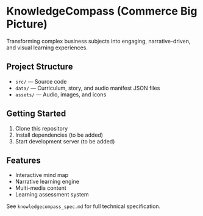 # KnowledgeCompass (Commerce Big Picture)

Transforming complex business subjects into engaging, narrative-driven, and visual learning experiences.

## Project Structure
- `src/` — Source code
- `data/` — Curriculum, story, and audio manifest JSON files
- `assets/` — Audio, images, and icons

## Getting Started
1. Clone this repository
2. Install dependencies (to be added)
3. Start development server (to be added)

## Features
- Interactive mind map
- Narrative learning engine
- Multi-media content
- Learning assessment system

See `knowledgecompass_spec.md` for full technical specification.

